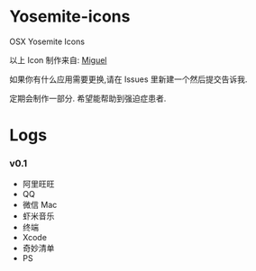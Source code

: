 Yosemite-icons
==============

OSX Yosemite Icons

以上 Icon 制作来自:  [Miguel](https://dribbble.com/Miguel/)

如果你有什么应用需要更换,请在 Issues 里新建一个然后提交告诉我.

定期会制作一部分. 希望能帮助到强迫症患者.

Logs
==============

### v0.1
- 阿里旺旺
- QQ
- 微信 Mac
- 虾米音乐
- 终端
- Xcode
- 奇妙清单
- PS

